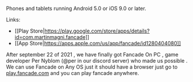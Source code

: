 Phones and tablets running Android 5.0 or iOS 9.0 or later.

Links: 

* [[Play Store|https://play.google.com/store/apps/details?id=com.martinmagni.fancade]]
* [[App Store|https://apps.apple.com/us/app/fancade/id1280404080]]

After september 22 of 2021 , we have finally got Fancade On PC , game developer Per Nyblom (@per in our discord server) who made us possible . We can use Fancade on Any OS just it should have a browser just go to [play.fancade.com](play.fancade.com) and you can play fancade anywhere.